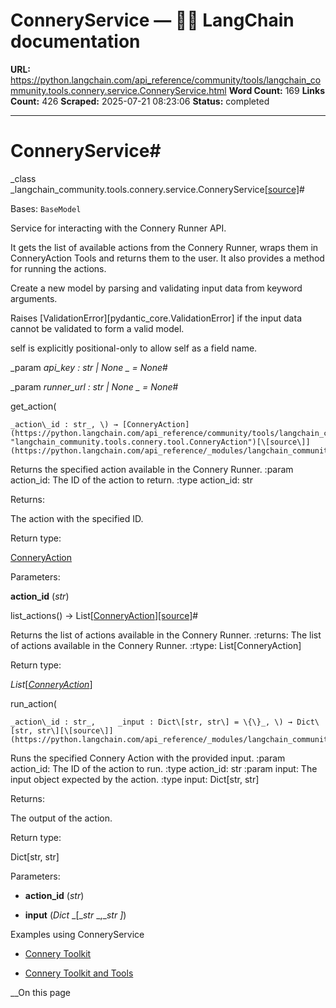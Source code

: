 # ConneryService — 🦜🔗 LangChain  documentation

**URL:** https://python.langchain.com/api_reference/community/tools/langchain_community.tools.connery.service.ConneryService.html
**Word Count:** 169
**Links Count:** 426
**Scraped:** 2025-07-21 08:23:06
**Status:** completed

---

# ConneryService\#

_class _langchain\_community.tools.connery.service.ConneryService[\[source\]](https://python.langchain.com/api_reference/_modules/langchain_community/tools/connery/service.html#ConneryService)\#     

Bases: `BaseModel`

Service for interacting with the Connery Runner API.

It gets the list of available actions from the Connery Runner, wraps them in ConneryAction Tools and returns them to the user. It also provides a method for running the actions.

Create a new model by parsing and validating input data from keyword arguments.

Raises \[ValidationError\]\[pydantic\_core.ValidationError\] if the input data cannot be validated to form a valid model.

self is explicitly positional-only to allow self as a field name.

_param _api\_key _: str | None_ _ = None_\#     

_param _runner\_url _: str | None_ _ = None_\#     

get\_action\(

    _action\_id : str_, \) → [ConneryAction](https://python.langchain.com/api_reference/community/tools/langchain_community.tools.connery.tool.ConneryAction.html#langchain_community.tools.connery.tool.ConneryAction "langchain_community.tools.connery.tool.ConneryAction")[\[source\]](https://python.langchain.com/api_reference/_modules/langchain_community/tools/connery/service.html#ConneryService.get_action)\#     

Returns the specified action available in the Connery Runner. :param action\_id: The ID of the action to return. :type action\_id: str

Returns:     

The action with the specified ID.

Return type:     

[ConneryAction](https://python.langchain.com/api_reference/community/tools/langchain_community.tools.connery.tool.ConneryAction.html#langchain_community.tools.connery.tool.ConneryAction "langchain_community.tools.connery.tool.ConneryAction")

Parameters:     

**action\_id** \(_str_\)

list\_actions\(\) → List\[[ConneryAction](https://python.langchain.com/api_reference/community/tools/langchain_community.tools.connery.tool.ConneryAction.html#langchain_community.tools.connery.tool.ConneryAction "langchain_community.tools.connery.tool.ConneryAction")\][\[source\]](https://python.langchain.com/api_reference/_modules/langchain_community/tools/connery/service.html#ConneryService.list_actions)\#     

Returns the list of actions available in the Connery Runner. :returns: The list of actions available in the Connery Runner. :rtype: List\[ConneryAction\]

Return type:     

_List_\[[_ConneryAction_](https://python.langchain.com/api_reference/community/tools/langchain_community.tools.connery.tool.ConneryAction.html#langchain_community.tools.connery.tool.ConneryAction "langchain_community.tools.connery.tool.ConneryAction")\]

run\_action\(

    _action\_id : str_,     _input : Dict\[str, str\] = \{\}_, \) → Dict\[str, str\][\[source\]](https://python.langchain.com/api_reference/_modules/langchain_community/tools/connery/service.html#ConneryService.run_action)\#     

Runs the specified Connery Action with the provided input. :param action\_id: The ID of the action to run. :type action\_id: str :param input: The input object expected by the action. :type input: Dict\[str, str\]

Returns:     

The output of the action.

Return type:     

Dict\[str, str\]

Parameters:     

  * **action\_id** \(_str_\)

  * **input** \(_Dict_ _\[__str_ _,__str_ _\]_\)

Examples using ConneryService

  * [Connery Toolkit](https://python.langchain.com/docs/integrations/tools/connery_toolkit/)

  * [Connery Toolkit and Tools](https://python.langchain.com/docs/integrations/tools/connery/)

__On this page